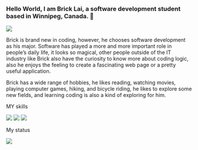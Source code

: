 ### Hello World, I am Brick Lai, a software development student based in Winnipeg, Canada. 👋

<img src="Winnipeg city.png">

Brick is brand new in coding, however, he chooses software development as his major. Software has played a more and more important role in people’s daily life, it looks so magical, other people outside of the IT industry like Brick also have the curiosity to know more about coding logic, also he enjoys the feeling to create a fascinating web page or a pretty useful application. 

Brick has a wide range of hobbies, he likes reading, watching movies, playing computer games, hiking, and bicycle riding, he likes to explore some new fields, and learning coding is also a kind of exploring for him. 

<p>MY skills<p>

<a href="#"><img src="https://img.shields.io/badge/HTML5-E34F26?style=for-the-badge&logo=html5&logoColor=white"></a>
<a href="#"><img src="https://img.shields.io/badge/CSS3-1572B6?style=for-the-badge&logo=css3&logoColor=white"></a>
<a href="#"><img src="https://img.shields.io/badge/JavaScript-323330?style=for-the-badge&logo=javascript&logoColor=F7DF1E"></a>

<p>My status<p>
  <img src="https://repobeats.axiom.co/api/embed/6322e7e8a3b1ca45a80960cc193924753b267d8b.svg">

<!--
**BrickLai/BrickLai** is a ✨ _special_ ✨ repository because its `README.md` (this file) appears on your GitHub profile.

Here are some ideas to get you started:

- 🔭 I’m currently working on ...
- 🌱 I’m currently learning ...
- 👯 I’m looking to collaborate on ...
- 🤔 I’m looking for help with ...
- 💬 Ask me about ...
- 📫 How to reach me: ...
- 😄 Pronouns: ...
- ⚡ Fun fact: ...
-->
